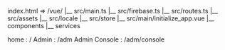 

index.html => /vue/
|__ src/main.ts
    |__ src/firebase.ts
    |__ src/routes.ts
    |__ src/assets
    |__ src/locale
    |__ src/store
        |__ src/main/initialize_app.vue
            |__ components
            |__ services


home : /
Admin : /adm
Admin Console : /adm/console


